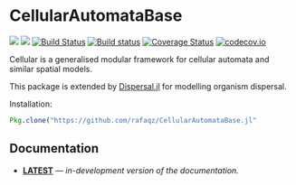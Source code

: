 # CellularAutomataBase

[![](https://img.shields.io/badge/docs-stable-blue.svg)](https://rafaqz.github.io/CellularAutomataBase.jl/stable)
[![](https://img.shields.io/badge/docs-dev-blue.svg)](https://rafaqz.github.io/CellularAutomataBase.jl/dev)
[![Build Status](https://travis-ci.org/rafaqz/CellularAutomataBase.jl.svg?branch=master)](https://travis-ci.org/rafaqz/CellularAutomataBase.jl) 
[![Build status](https://ci.appveyor.com/api/projects/status/hgapxluxfsypvptc?svg=true)](https://ci.appveyor.com/project/rafaqz/cellularautomatabase-jl)
[![Coverage Status](https://coveralls.io/repos/rafaqz/CellularAutomataBase.jl/badge.svg?branch=master&service=github)](https://coveralls.io/github/rafaqz/CellularAutomataBase.jl?branch=master) 
[![codecov.io](http://codecov.io/github/rafaqz/CellularAutomataBase.jl/coverage.svg?branch=master)](http://codecov.io/github/rafaqz/CellularAutomataBase.jl?branch=master)

Cellular is a generalised modular framework for cellular automata and similar spatial models.

This package is extended by [Dispersal.jl](https://github.com/rafaqz/Dispersal.jl)
for modelling organism dispersal.

Installation:
```julia
Pkg.clone("https://github.com/rafaqz/CellularAutomataBase.jl"
```

## Documentation

- [**LATEST**](https://rafaqz.github.io/CellularAutomataBase.jl/latest/) &mdash; *in-development version of the documentation.*
